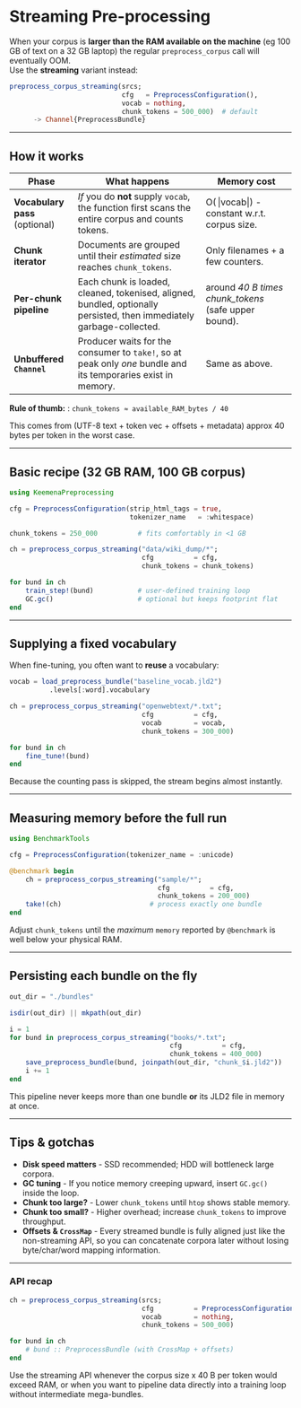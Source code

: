 

# Streaming Pre-processing

When your corpus is **larger than the RAM available on the machine** (eg 100 GB of text on a 32 GB laptop) the regular `preprocess_corpus` call will eventually OOM.  
Use the **streaming** variant instead:

```julia
preprocess_corpus_streaming(srcs;
                            cfg   = PreprocessConfiguration(),
                            vocab = nothing,
                            chunk_tokens = 500_000)  # default
      -> Channel{PreprocessBundle}
```

---  

## How it works

| Phase | What happens | Memory cost |
|-------|--------------|-------------|
| **Vocabulary pass** <br>(optional) | *If* you do **not** supply `vocab`, the function first scans the entire corpus and counts tokens. | O( \|vocab\|) - constant w.r.t. corpus size. |
| **Chunk iterator** | Documents are grouped until their *estimated* size reaches `chunk_tokens`. | Only filenames + a few counters. |
| **Per-chunk pipeline** | Each chunk is loaded, cleaned, tokenised, aligned, bundled, optionally persisted, then immediately garbage-collected. | around *40 B times chunk_tokens* (safe upper bound). |
| **Unbuffered `Channel`** | Producer waits for the consumer to `take!`, so at peak only *one* bundle and its temporaries exist in memory. | Same as above. |

 **Rule of thumb:**  : `chunk_tokens ≈ available_RAM_bytes / 40`

This comes from (UTF-8 text + token vec + offsets + metadata) approx 40 bytes per token in the worst case.

---  

## Basic recipe (32 GB RAM, 100 GB corpus)

```julia
using KeemenaPreprocessing

cfg = PreprocessConfiguration(strip_html_tags = true,
                              tokenizer_name   = :whitespace)

chunk_tokens = 250_000          # fits comfortably in <1 GB

ch = preprocess_corpus_streaming("data/wiki_dump/*";
                                 cfg          = cfg,
                                 chunk_tokens = chunk_tokens)

for bund in ch
    train_step!(bund)           # user-defined training loop
    GC.gc()                     # optional but keeps footprint flat
end
```

---

## Supplying a fixed vocabulary

When fine-tuning, you often want to **reuse** a vocabulary:

```julia
vocab = load_preprocess_bundle("baseline_vocab.jld2")
          .levels[:word].vocabulary

ch = preprocess_corpus_streaming("openwebtext/*.txt";
                                 cfg          = cfg,
                                 vocab        = vocab,
                                 chunk_tokens = 300_000)

for bund in ch
    fine_tune!(bund)
end
```

Because the counting pass is skipped, the stream begins almost instantly.

---

## Measuring memory before the full run

```julia
using BenchmarkTools

cfg = PreprocessConfiguration(tokenizer_name = :unicode)

@benchmark begin
    ch = preprocess_corpus_streaming("sample/*";
                                     cfg          = cfg,
                                     chunk_tokens = 200_000)
    take!(ch)                      # process exactly one bundle
end
```

Adjust `chunk_tokens` until the *maximum* `memory` reported by `@benchmark` is well below your physical RAM.

---

## Persisting each bundle on the fly

```julia
out_dir = "./bundles"

isdir(out_dir) || mkpath(out_dir)

i = 1
for bund in preprocess_corpus_streaming("books/*.txt";
                                        cfg          = cfg,
                                        chunk_tokens = 400_000)
    save_preprocess_bundle(bund, joinpath(out_dir, "chunk_$i.jld2"))
    i += 1
end
```

This pipeline never keeps more than one bundle **or** its JLD2 file in memory at once.

---

## Tips & gotchas

* **Disk speed matters** - SSD recommended; HDD will bottleneck large corpora.  
* **GC tuning** - If you notice memory creeping upward, insert `GC.gc()` inside the loop.  
* **Chunk too large?** - Lower `chunk_tokens` until `htop` shows stable memory.  
* **Chunk too small?** - Higher overhead; increase `chunk_tokens` to improve throughput.  
* **Offsets & `CrossMap`** - Every streamed bundle is fully aligned just like the non-streaming API, so you can concatenate corpora later without losing byte/char/word mapping information.  

---

### API recap

```julia
ch = preprocess_corpus_streaming(srcs;
                                 cfg          = PreprocessConfiguration(),
                                 vocab        = nothing,
                                 chunk_tokens = 500_000)

for bund in ch
    # bund :: PreprocessBundle (with CrossMap + offsets)
end
```

Use the streaming API whenever the corpus size x 40 B per token would exceed RAM, or when you want to pipeline data directly into a training loop without intermediate mega-bundles.

